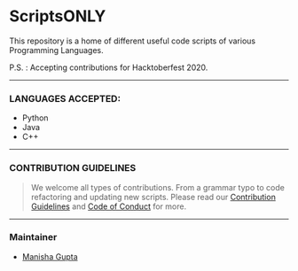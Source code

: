 # ScriptsONLY

This repository is a home of different useful code scripts of various Programming Languages.

P.S. : Accepting contributions for Hacktoberfest 2020.

---

### LANGUAGES ACCEPTED:
* Python
* Java
* C++

---

### CONTRIBUTION GUIDELINES
> We welcome all types of contributions. From a grammar typo to code refactoring and updating new scripts. Please read our [Contribution Guidelines](https://github.com/manisha069/ScriptsONLY/blob/main/CONTRIBUTING.md) and [Code of Conduct](https://github.com/manisha069/ScriptsONLY/blob/main/CODE_OF_CONDUCT.md) for more.

---

### Maintainer
* [Manisha Gupta](https://github.com/manisha069)

